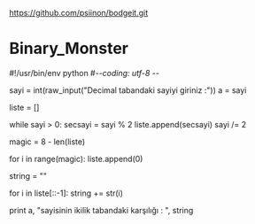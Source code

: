 https://github.com/psiinon/bodgeit.git

# Binary_Monster

#!/usr/bin/env python
#-*-coding: utf-8 -*-

sayi = int(raw_input("Decimal tabandaki sayiyi giriniz :"))
a = sayi

liste = []

while sayi > 0:
	secsayi = sayi % 2
	liste.append(secsayi)
	sayi /= 2

magic = 8 - len(liste)

for i in range(magic):
	liste.append(0)

string = ""

for i in liste[::-1]:
	string += str(i)

print a, "sayisinin ikilik tabandaki karşılığı : ", string
















